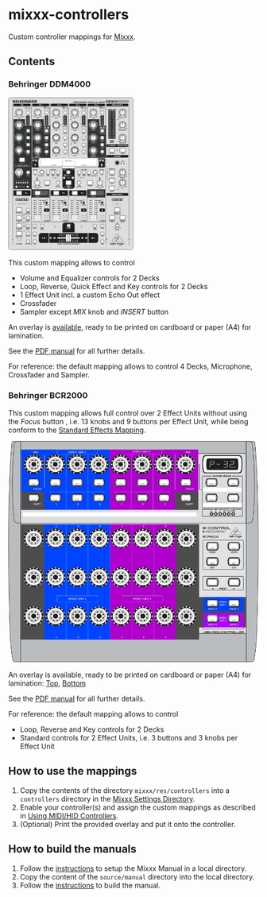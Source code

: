 # mixxx-controllers

Custom controller mappings for [Mixxx](https://mixxx.org/).

## Contents
### Behringer DDM4000

<img src="manual/source/_static/controllers/behringer_ddm4000_with_overlay.svg" width="50%">

This custom mapping allows to control
* Volume and Equalizer controls for 2 Decks
* Loop, Reverse, Quick Effect and Key controls for 2 Decks
* 1 Effect Unit incl. a custom Echo Out effect
* Crossfader
* Sampler except _MIX_ knob and _INSERT_ button

An overlay is [available](manual/source/_static/controllers/behringer_ddm4000_overlay.svg), ready to be printed on cardboard or paper (A4) for lamination.

See the [PDF manual](manual/pdf/Behringer%20DDM4000.pdf) for all further details.

For reference: the default mapping allows to control 4 Decks, Microphone, Crossfader and Sampler.

### Behringer BCR2000
This custom mapping allows full control over 2 Effect Units without using the _Focus_ button , i.e. 13 knobs and 9 buttons per Effect Unit, while being conform to the [Standard Effects Mapping](https://github.com/mixxxdj/mixxx/wiki/Standard%20Effects%20Mapping).

![Overlay](manual/source/_static/controllers/behringer_bcr2000_with_overlay.svg "Overlay")

An overlay is available, ready to be printed on cardboard or paper (A4) for lamination: [Top](manual/source/_static/controllers/behringer_bcr2000_overlay_a4_top.svg), [Bottom](manual/source/_static/controllers/behringer_bcr2000_overlay_a4_bottom.svg)


See the [PDF manual](manual/pdf/Behringer%20BCR2000.pdf) for all further details.

For reference: the default mapping allows to control
* Loop, Reverse and Key controls for 2 Decks
* Standard controls for 2 Effect Units, i.e. 3 buttons and 3 knobs per Effect Unit

## How to use the mappings
1. Copy the contents of the directory `mixxx/res/controllers` into a `controllers` directory in the [Mixxx Settings Directory](https://manual.mixxx.org/latest/en/chapters/appendix/settings_directory.html).
1. Enable your controller(s) and assign the custom mappings as described in [Using MIDI/HID Controllers](https://manual.mixxx.org/latest/en/chapters/controlling_mixxx.html#control-midi).
1. (Optional) Print the provided overlay and put it onto the controller.

## How to build the manuals
1. Follow the [instructions](https://github.com/mixxxdj/manual/#getting-started) to setup the Mixxx Manual in a local directory.
1. Copy the content of the `source/manual` directory into the local directory.
1. Follow the [instructions](https://github.com/mixxxdj/manual/#editing-the-manual-using-git-recommended) to build the manual.
